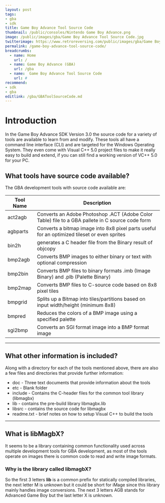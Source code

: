 ```yaml
---
layout: post
tags: 
- gba
- sdk
title: Game Boy Advance Tool Source Code
thumbnail: /public/consoles/Nintendo Game Boy Advance.png
image: /public/images/gba/Game Boy Advance Tool Source Code.jpg
twitterimage: https://www.retroreversing.com/public/images/gba/Game Boy Advance Tool Source Code.jpg
permalink: /game-boy-advance-tool-source-code/
breadcrumbs:
  - name: Home
    url: /
  - name: Game Boy Advance (GBA)
    url: /gba
  - name:  Game Boy Advance Tool Source Code
    url: #
recommend: 
- sdk
- gba
editlink: /gba/GBAToolSourceCode.md
---
```


# Introduction
In the Game Boy Advance SDK Version 3.0 the source code for a variety of tools are available to learn from and modify. These tools all have a command line interface (CLI) and are targeted for the Windows Operating System. They even come with Visual C++ 5.0 project files to make it really easy to build and extend, if you can still find a working version of VC++ 5.0 for your PC.

## What tools have source code available?
The GBA development tools with source code available are:

Tool Name | Description
---|---
act2agb | Converts an Adobe Photoshop .ACT (Adobe Color Table) file to a GBA pallete in C source code form
agbparts | Converts a bitmap image into 8x8 pixel parts useful for an optimized tileset or even sprites
bin2h | generates a C header file from the Binary result of objcopy
bmp2agb | Converts BMP images to either binary or text with optional compression
bmp2bin | Converts BMP files to binary formats .imb (Image Binary) and .plb (Palette Binary)
bmp2map | Converts BMP files to C-source code based on 8x8 pixel tiles
bmpgrid | Splits up a Bitmap into tiles/partitions based on input width/height (minimum 8x8)
bmpred | Reduces the colors of a BMP image using a specified palette 
sgi2bmp | Converts an SGI format image into a BMP format image

---
## What other information is included?
Along with a directory for each of the tools mentioned above, there are also a few files and directories that provide further information:
* doc - Three text documents that provide information about the tools
* etc - Blank folder
* include - Contains the C-header files for the common tool library (libmagbx)
* lib - contains the pre-build library libmagbx.lib
* libsrc - contains the source code for libmagbx
* readme.txt - brief notes on how to setup Visual C++ to build the tools

---
## What is libMagbX?
It seems to be a library containing common functionality used across multiple development tools for GBA development, as most of the tools operate on images there is common code to read and write image formats.

### Why is the library called libmagbX?
So the first 3 letters **lib** is a common prefix for statically compiled libraries, the next letter M is unknown but it could be short for iMage since this library mainly handles image conversions. The next 3 letters AGB stands for Advanced Game Boy but the last letter X is unknown.
